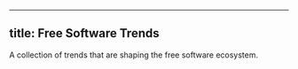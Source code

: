 
---
title: Free Software Trends
---

A collection of trends that are shaping the free software ecosystem.
